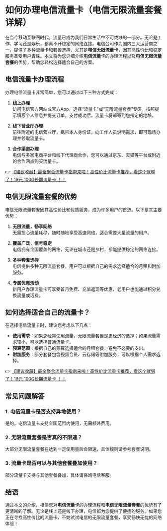 # 如何办理电信流量卡（电信无限流量套餐详解）

在当今移动互联网时代，流量已成为我们日常生活中不可或缺的一部分。无论是工作、学习还是娱乐，都离不开稳定的网络连接。电信公司作为国内三大运营商之一，提供了多种流量卡和套餐选择，尤其是**电信无限流量卡**，因其高性价比和稳定服务备受用户青睐。本文将为您详细介绍**电信流量卡**的办理流程以及**电信无限流量套餐**的优势，帮助您轻松选择适合自己的方案。

## 电信流量卡办理流程

办理电信流量卡非常简单，您可以通过以下三种方式完成：

1. **线上办理**  
   访问电信官方网站或官方App，选择“流量卡”或“无限流量套餐”专区，按照提示填写个人信息并提交订单。支付成功后，流量卡将邮寄到您指定的地址。

2. **线下营业厅办理**  
   前往附近的电信营业厅，携带本人身份证，向工作人员说明需求，即可现场办理并领取流量卡。

3. **合作渠道办理**  
   电信与多家电商平台和线下代理商合作，您可以通过京东、天猫等平台或附近的合作网点购买流量卡。

👉 [【建议收藏】最全聚合流量卡指南来啦！高性价比流量卡推荐，看这个就够了！19元 100G长期流量卡 ！！](https://bit.ly/Liuliangka)

## 电信无限流量套餐的优势

电信无限流量套餐因其高性价比和优质服务，成为许多用户的首选。以下是其主要优势：

1. **无限流量，畅享网络**  
   无需担心流量耗尽，随时随地享受高速网络，适合需要大量流量的用户。

2. **覆盖广泛，信号稳定**  
   电信拥有全国覆盖的网络，无论在城市还是乡村，都能提供稳定的网络连接。

3. **多种套餐选择**  
   电信提供多种无限流量套餐，用户可以根据自己的需求选择适合的月租和附加服务。

4. **专属优惠活动**  
   新用户办理流量卡可享受首月免费、充值返现等优惠，老用户也能通过积分兑换流量或话费。

## 如何选择适合自己的流量卡？

在选择电信流量卡时，建议您考虑以下几点：

- **使用需求**：如果您经常使用流量，无限流量套餐是更经济的选择；如果流量需求较小，可以选择普通流量卡。
- **预算范围**：根据自己的预算选择适合的月租套餐，避免不必要的支出。
- **附加服务**：部分套餐包含视频会员、云存储等附加服务，可以根据个人需求选择。

👉 [【建议收藏】最全聚合流量卡指南来啦！高性价比流量卡推荐，看这个就够了！19元 100G长期流量卡 ！！](https://bit.ly/Liuliangka)

## 常见问题解答

### 1. 电信流量卡是否支持异地使用？  
是的，电信流量卡支持全国范围内使用，无需额外费用。

### 2. 无限流量套餐是否真的不限速？  
大部分无限流量套餐在达到一定使用量后会限速，具体规则请参考套餐说明。

### 3. 流量卡是否可以与其他套餐叠加使用？  
部分流量卡支持与其他套餐叠加，具体请咨询电信客服。

## 结语

通过本文的介绍，相信您对**电信流量卡**的办理流程和**电信无限流量套餐**的优势有了更清晰的了解。无论是线上还是线下办理，电信都为您提供了便捷的服务。如果您正在寻找高性价比的流量卡，不妨试试电信的无限流量套餐，享受畅快无忧的网络体验！